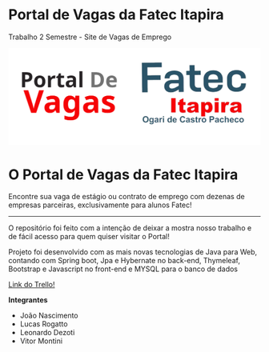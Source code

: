 # Portal de Vagas da Fatec Itapira
Trabalho 2 Semestre - Site de Vagas de Emprego

![image](Logo.png)

<h1> O Portal de Vagas da Fatec Itapira</h1>
<p>Encontre sua vaga de estágio ou contrato de emprego com dezenas de empresas parceiras, exclusivamente
                para alunos Fatec!</p>
<hr>                
<p>O repositório foi feito com a intenção de deixar a mostra nosso trabalho e de fácil acesso para quem quiser visitar o Portal!</p>

<p>Projeto foi desenvolvido com as mais novas tecnologias de Java para Web, contando com Spring boot, Jpa e Hybernate no back-end, Thymeleaf, Bootstrap e Javascript no front-end e MYSQL para o banco de dados</p>

<a href="https://trello.com/b/GTUbGxAW/projeto-interdisciplinar"> Link do Trello! </a>
  
<b> Integrantes </b>
*  João Nascimento
*  Lucas Rogatto
*  Leonardo Dezoti
*  Vitor Montini
